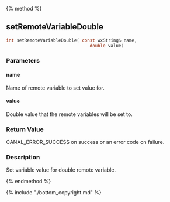 
{% method %}
## setRemoteVariableDouble

```c
int setRemoteVariableDouble( const wxString& name, 
                                double value)
```

### Parameters

#### name
Name of remote variable to set value for.

#### value
Double value that the remote variables will be set to.

### Return Value
CANAL_ERROR_SUCCESS on success or an error code on failure. 

### Description
Set variable value for double remote variable. 

{% endmethod %}

{% include "./bottom_copyright.md" %}